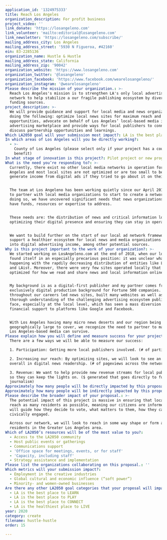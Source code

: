 ```yaml
---
application_id: '1324975333'
title: Reach Los Angeles
organization_description: For profit business
project_video: ''
link_donate: 'https://losangeleno.com'
link_volunteer: 'mailto:editorial@losangeleno.com'
link_newsletter: 'https://losangeleno.com/subscribe/'
mailing_address_city: Los Angeles
mailing_address_street: '5930 N Figueroa, #42160'
ein: 83-2285136
organization_name: Hustle & Hustle
mailing_address_state: California
mailing_address_zip: '90042'
organization_website: 'https://www.losangeleno.com'
organization_twitter: '@losangeleno'
organization_facebook: 'https://www.facebook.com/wearelosangeleno/'
organization_instagram: '@wearelosangeleno'
Please describe the mission of your organization.: >-
  Reach Los Angeles's mission is to strengthen LA's only local advertising
  network to help stabilize a our fragile publishing ecosystem by diversifying
  funding sources.
project_description: >-
  We will provide guidance and support for local media and news organizations by
  doing the following: optimize local news sites for maximum reach and revenue
  opportunities, advocate on behalf of Los Angeles’ local-based media in the
  advertising marketplace and provide ways for local publishers to connect and
  discuss partnership opportunities and learnings.
Which LA2050 goal will your submission most impact?: LA is the best place to CREATE
In which areas of Los Angeles will you be directly working?:
  - >-
    County of Los Angeles (please select only if your project has a countywide
    benefit)
In what stage of innovation is this project?: Pilot project or new program (testing or implementing a new idea)
What is the need you’re responding to?: >-
  Currently, there exist no other local media networks in operation for Los
  Angeles and most local sites are not optimized or are too small to be able to
  generate income from digital ads if they tried to go about it on their own.


  The team at Los Angeleno has been working quietly since our April 2019 launch
  to partner with local media organizations to start to create a network. In
  doing so, we have uncovered significant needs that news organizations do not
  have funds, resources or expertise to address. 


  These needs are: the distribution of news and critical information locally,
  optimizing their digital presence and ensuring they can stay in operation. 


  We want to build further on the start of our local ad network framework to
  support a healthier ecosystem for local news and media organizations to tap
  into digital advertising income, among other potential sources.
Why is this project important to the work of your organization?: >-
  We started working on LosAngeleno.com at the end of 2018, when our local media
  found itself in an especially precarious position: it was unclear what was
  happening with the rapdily decreasing distribution of entities like LA Weekly
  and LAist. Moreover, there were very few sites operated locally that were
  optimized for how we read and share news and local information online.


  My background is as a digital-first publisher and my partner comes from an
  exclusively digital production background for Fortune 500 companies. We have
  throughout our careers led news sites, built many websites as well as having a
  thorough understanding of the challenging advertising ecosystem publishers
  face, especially at the local level, which has seen a mass diversion of
  financial support to platforms like Google and Facebook.


  With Los Angeles having many micro news deserts and our region being
  geographically large to cover, we recognize the need to partner to make sure
  Los Angeles-based media can survive.
Please explain how you will define and measure success for your project.: >
  There are a few ways we will be able to measure our success:

  1. Participation: Getting more local publishers involved. (# of particpants)

  2. Increasing our reach: By optimizing sites, we will look to see an increase
  overall in digital news readership. (# of pageviews across the network)

  3. Revenue: We want to help provide new revenue streams for local publishers
  so they can keep the lights on. ($ generated that goes directly to funding
  journalism)
Approximately how many people will be directly impacted by this proposal?: '20'
Approximately how many people will be indirectly impacted by this proposal?: '10000000'
Please describe the broader impact of your proposal.: >-
  The potential impact of this project is massive in ensuring that local news
  reach as many residents as possible, meaning our citizens are informed. That
  will guide how they decide to vote, what matters to them, how they can become
  civically engaged.

  Across our network, we will look to reach in some way shape or form all
  residents in the Greater Los Angeles area.
Which of LA2050’s resources will be of the most value to you?:
  - Access to the LA2050 community
  - Host public events or gatherings
  - Communications support
  - 'Office space for meetings, events, or for staff'
  - 'Capacity, including staff'
  - Strategy assistance and implementation
Please list the organizations collaborating on this proposal.: ''
Which metrics will your submission impact?:
  - Employment in the creative industries
  - Global cultural and economic influence (“soft power”)
  - Minority- and women-owned businesses
Are there any other LA2050 goal categories that your proposal will impact?:
  - LA is the best place to LEARN
  - LA is the best place to PLAY
  - LA is the best place to CONNECT
  - LA is the healthiest place to LIVE
year: 2020
category: create
filename: hustle-hustle
order: 15

---
```

